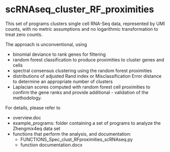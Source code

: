 # scRNAseq_cluster_RF_proximities

This set of programs clusters single cell RNA-Seq data, represented by UMI counts, with no metric assumptions and no logarithmic transformation to treat zero counts.  

The approach is unconventional, using 
- binomial deviance to rank genes for filtering
- random forest classification to produce proximities to cluster genes and cells
- spectral consensus clustering using the random forest proximities
- distributions of adjusted Rand index or Misclassification Error distance to determine an appropriate number of clusters
- Laplacian scores computed with random forest cell proximities to confirm the gene ranks and provide additional - validation of the methodology.


For details, please refer to 
- overview.doc 
- example_programs: folder containing a set of programs to analyze the Zhengmix4eq data set
- functions that perform the analysis, and documentation:
  - FUNCTIONS_Spec_clust_RFproximities_scRNAseq.py
  - function documentation.docx
